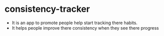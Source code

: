 # consistency-tracker
- It is an app to promote people help start tracking there habits.
- It helps people improve there consistency when they see there progress
